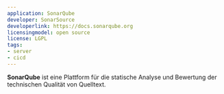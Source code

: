 ```yaml
---
application: SonarQube
developer: SonarSource
developerlink: https://docs.sonarqube.org
licensingmodel: open source
license: LGPL
tags:
- server
- cicd
---
```

__SonarQube__ ist eine Plattform für die statische Analyse und Bewertung der technischen Qualität von Quelltext.

